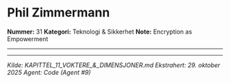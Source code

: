 # Phil Zimmermann

**Nummer:** 31
**Kategori:** Teknologi & Sikkerhet
**Note:** Encryption as Empowerment

---

---

*Kilde: KAPITTEL_11_VOKTERE_&_DIMENSJONER.md*
*Ekstrahert: 29. oktober 2025*
*Agent: Code (Agent #9)*
